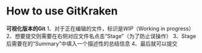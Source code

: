 # How to use GitKraken

**可视化版本的Git**
1、对于正在编辑的文件，标识是*WIP*（Working in progress）
2、想要提交则需要在右侧对应文件名点击“Stage”（为了防止误操作）
3、Stage后需要在的“Summary”中填入一个描述性的总结信息
4、最后就可以提交